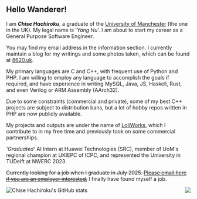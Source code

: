 ## Hello Wanderer!

I am ***Chise Hachiroku***, a graduate of the [University of Manchester](man.ac.uk) (the one in the UK). My legal name is '*Yang Hu*'. I am about to start my career as a General Purpose Software Engineer.

You may find my email address in the information section. I currently maintain a blog for my writings and some photos taken, which can be found at [8620.uk](https://chise.hachiroku.com/). 

My primary languages are C and C++, with frequent use of Python and PHP. I am willing to employ any language to accomplish the goals if required, and have experience in writing MySQL, Java, JS, Haskell, Rust, and even Verilog or ARM Assembly (AArch32).

Due to some constraints (commercial and private), some of my best C++ projects are subject to distribution bans, but a lot of hobby repos written in PHP are now publicly available.

My projects and outputs are under the name of [LoliWorks](https://loli.works/), which I contribute to in my free time and previously took on some commercial partnerships.

_'Graduated'_ AI Intern at Huawei Technologies (SRC), member of UoM's regional champion at UKIEPC of ICPC, and represented the University in TUDelft at NWERC 2023. 

~~Currently looking for a job when I graduate in July 2025. [Please email here if you are an employer interested.](mailto:)~~ I finally have found myself a job.

<img align="right" src="https://github-readme-stats.vercel.app/api/top-langs/?username=C8620"/>

![Chise Hachiroku's GitHub stats](https://github-readme-stats.vercel.app/api?username=C8620&count_private=true)
<!--
**c86-moe/c86-moe** is a ✨ _special_ ✨ repository because its `README.md` (this file) appears on your GitHub profile.

Here are some ideas to get you started:

- 🔭 I’m currently working on ...
- 🌱 I’m currently learning ...
- 👯 I’m looking to collaborate on ...
- 🤔 I’m looking for help with ...
- 💬 Ask me about ...
- 📫 How to reach me: ...
- 😄 Pronouns: ...
- ⚡ Fun fact: ...
-->
